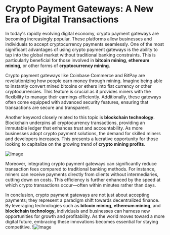 # Crypto Payment Gateways: A New Era of Digital Transactions

In today's rapidly evolving digital economy, crypto payment gateways are becoming increasingly popular. These platforms allow businesses and individuals to accept cryptocurrency payments seamlessly. One of the most significant advantages of using crypto payment gateways is the ability to tap into the global market without traditional banking constraints. This is particularly beneficial for those involved in **bitcoin mining**, **ethereum mining**, or other forms of **cryptocurrency mining**.

Crypto payment gateways like Coinbase Commerce and BitPay are revolutionizing how people earn money through mining. Imagine being able to instantly convert mined bitcoins or ethers into fiat currency or other cryptocurrencies. This feature is crucial as it provides miners with the flexibility to manage their earnings efficiently. Additionally, these gateways often come equipped with advanced security features, ensuring that transactions are secure and transparent.

Another keyword closely related to this topic is **blockchain technology**. Blockchain underpins all cryptocurrency transactions, providing an immutable ledger that enhances trust and accountability. As more businesses adopt crypto payment solutions, the demand for skilled miners and developers increases. This presents a lucrative opportunity for those looking to capitalize on the growing trend of **crypto mining profits**.

![Image](https://github.com/user-attachments/assets/057c907c-805e-4310-a052-f5031067f3de)

Moreover, integrating crypto payment gateways can significantly reduce transaction fees compared to traditional banking methods. For instance, miners can receive payments directly from clients without intermediaries, cutting down on costs. This efficiency is further enhanced by the speed at which crypto transactions occur—often within minutes rather than days.

In conclusion, crypto payment gateways are not just about accepting payments; they represent a paradigm shift towards decentralized finance. By leveraging technologies such as **bitcoin mining**, **ethereum mining**, and **blockchain technology**, individuals and businesses can harness new opportunities for growth and profitability. As the world moves toward a more digital future, embracing these innovations becomes essential for staying competitive. !![Image](https://github.com/user-attachments/assets/057c907c-805e-4310-a052-f5031067f3de)